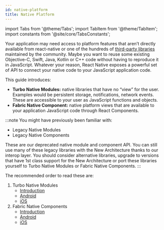 ```yaml
---
id: native-platform
title: Native Platform
---
```


import Tabs from '@theme/Tabs'; import TabItem from '@theme/TabItem'; import constants from '@site/core/TabsConstants';

Your application may need access to platform features that aren’t directly available from react-native or one of the hundreds of [third-party libraries](https://reactnative.directory/) maintained by the community. Maybe you want to reuse some existing Objective-C, Swift, Java, Kotlin or C++ code without having to reproduce it in JavaScript. Whatever your reason, React Native exposes a powerful set of API to connect your native code to your JavaScript application code.

This guide introduces:

- **Turbo Native Modules:** native libraries that have no “view” for the user. Examples would be persistent storage, notifications, network events. These are accessible to your user as JavaScript functions and objects.
- **Fabric Native Component:** native platform views that are available to your application JavaScript code through React Components.

:::note
You might have previously been familiar with:

- Legacy Native Modules
- Legacy Native Components

These are our deprecated native module and component API. You can still use many of these legacy libraries with the New Architecture thanks to our interop layer. You should consider alternative libraries, upgrade to versions that have 1st class support for the New Architecture or port these libraries yourself to Turbo Native Modules or Fabric Native Components.
:::

The recommended order to read these are:

1. Turbo Native Modules
   - [Introduction](turbo-native-modules.md)
   - [Android](turbo-native-modules-android.md)
   - [iOS](turbo-native-modules-ios.md)
2. Fabric Native Components
   - [Introduction](fabric-native-modules.md)
   - [Android](fabric-native-modules-android.md)
   - [iOS](fabric-native-modules-ios.md)
